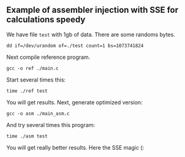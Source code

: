 ## Example of assembler injection with SSE for calculations speedy

We have file `test` with 1gb of data. There are some randoms bytes.

```
dd if=/dev/urandom of=./test count=1 bs=1073741824
```

Next compile reference program.

```
gcc -o ref ./main.c 
```

Start several times this: 

```
time ./ref test
```

You will get results.
Next, generate optimized version:

```
gcc -o asm ./main_asm.c 
```

And try several times this program:

```
time ./asm test
```

You will get really better results. Here the SSE magic (: